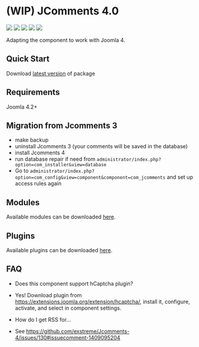 # (WIP) JComments 4.0

![](https://img.shields.io/github/stars/exstreme/Jcomments-4.svg) ![](https://img.shields.io/github/forks/exstreme/Jcomments-4.svg) ![](https://img.shields.io/github/tag/exstreme/Jcomments-4.svg) ![](https://img.shields.io/github/release/exstreme/Jcomments-4.svg) ![](https://img.shields.io/github/issues/exstreme/Jcomments-4.svg)

Adapting the component to work with Joomla 4.

## Quick Start

Download <a href="https://github.com/exstreme/Jcomments-4/releases/latest" target="_blank">latest version</a> of package

## Requirements

Joomla 4.2+

## Migration from Jcomments 3
- make backup
- uninstall Jcomments 3 (your comments will be saved in the database)
- install Jcomments 4
- run database repair if need from `administrator/index.php?option=com_installer&view=database`
- Go to `administrator/index.php?option=com_config&view=component&component=com_jcomments` and set up access rules again

## Modules

Available modules can be downloaded <a href="https://github.com/exstreme/Jcomments-4/tree/master/build/modules" target="_blank">here</a>.

## Plugins

Available plugins can be downloaded <a href="https://github.com/exstreme/Jcomments-4/tree/master/build/plugins" target="_blank">here</a>.

## FAQ

* Does this component support hCaptcha plugin?
* Yes! Download plugin from https://extensions.joomla.org/extension/hcaptcha/, install it, configure, activate, and select in component settings.


* How do I get RSS for...
* See https://github.com/exstreme/Jcomments-4/issues/130#issuecomment-1409095204
